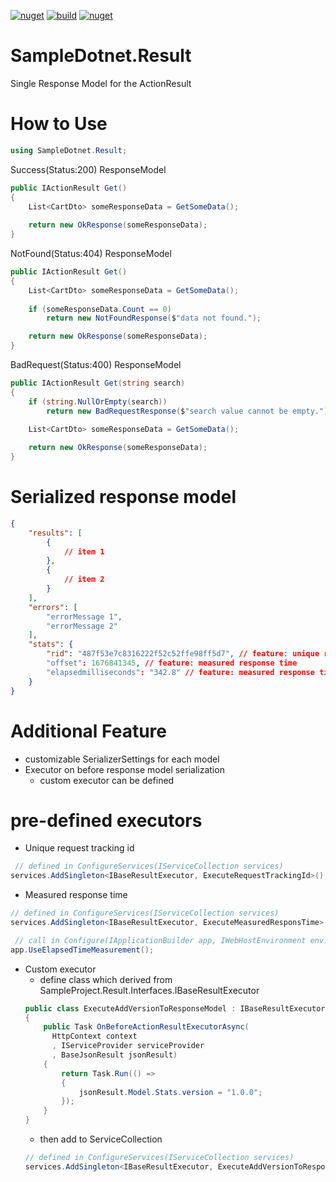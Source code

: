 [![nuget](https://img.shields.io/badge/nuget-SampleDotnet.Result-brightgreen.svg?maxAge=259200)](https://www.nuget.org/packages/SampleDotnet.Result)
[![build](https://github.com/msx752/SampleDotnet.Result/actions/workflows/dotnet.yml/badge.svg?branch=main)](https://github.com/msx752/SampleDotnet.Result/actions/workflows/dotnet.yml)
[![nuget](https://img.shields.io/nuget/v/SampleDotnet.Result.svg)](https://www.nuget.org/packages/SampleDotnet.Result)

# SampleDotnet.Result
Single Response Model for the ActionResult

# How to Use
``` c#
using SampleDotnet.Result;
```
Success(Status:200) ResponseModel
``` c#
public IActionResult Get()
{
    List<CartDto> someResponseData = GetSomeData();
    
    return new OkResponse(someResponseData);
}
```

NotFound(Status:404) ResponseModel
``` c#
public IActionResult Get()
{
    List<CartDto> someResponseData = GetSomeData();
    
    if (someResponseData.Count == 0)
        return new NotFoundResponse($"data not found.");

    return new OkResponse(someResponseData);
}
```

BadRequest(Status:400) ResponseModel
``` c#
public IActionResult Get(string search)
{
    if (string.NullOrEmpty(search))
        return new BadRequestResponse($"search value cannot be empty.");
        
    List<CartDto> someResponseData = GetSomeData();

    return new OkResponse(someResponseData);
}
```


# Serialized response model
``` json
{
    "results": [
        {
            // item 1
        },        
        {
            // item 2
        }
    ],
    "errors": [ 
        "errorMessage 1",
        "errorMessage 2"
    ],
    "stats": {
        "rid": "487f53e7c8316222f52c52ffe98ff5d7", // feature: unique request tracking id
        "offset": 1676841345, // feature: measured response time
        "elapsedmilliseconds": "342.8" // feature: measured response time
    }
}
```

# Additional Feature
- customizable SerializerSettings for each model
- Executor on before response model serialization
  - custom executor can be defined

# pre-defined executors
  - Unique request tracking id
``` c#
 // defined in ConfigureServices(IServiceCollection services)
services.AddSingleton<IBaseResultExecutor, ExecuteRequestTrackingId>();
```
  - Measured response time
``` c#
// defined in ConfigureServices(IServiceCollection services)
services.AddSingleton<IBaseResultExecutor, ExecuteMeasuredResponsTime>();

 // call in Configure(IApplicationBuilder app, IWebHostEnvironment env) before any middlewares
app.UseElapsedTimeMeasurement();
```

  - Custom executor
    - define class which derived from SampleProject.Result.Interfaces.IBaseResultExecutor
    ``` c#
    public class ExecuteAddVersionToResponseModel : IBaseResultExecutor
    {
        public Task OnBeforeActionResultExecutorAsync(
          HttpContext context
          , IServiceProvider serviceProvider
          , BaseJsonResult jsonResult)
        {
            return Task.Run(() =>
            {
                jsonResult.Model.Stats.version = "1.0.0";
            });
        }
    }
    ```
    - then add to ServiceCollection
    ``` c#
    // defined in ConfigureServices(IServiceCollection services)
    services.AddSingleton<IBaseResultExecutor, ExecuteAddVersionToResponseModel>();
    ```

